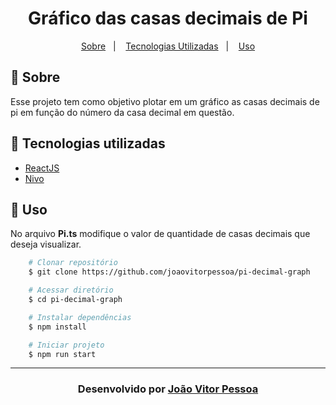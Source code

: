 <h1 align="center">
   Gráfico das casas decimais de Pi
</h1>
<p align="center">
  <a href="#-sobre">Sobre</a>&nbsp;&nbsp;&nbsp;|&nbsp;&nbsp;&nbsp;
  <a href="#-tecnologias-utilizadas">Tecnologias Utilizadas</a>&nbsp;&nbsp;&nbsp;|&nbsp;&nbsp;&nbsp;
  <a href="#-uso">Uso</a>
</p>

## 🔖 Sobre

Esse projeto tem como objetivo plotar em um gráfico as casas decimais de pi em função do número da casa decimal em questão.

## 🚀 Tecnologias utilizadas

- [ReactJS](https://pt-br.reactjs.org/)
- [Nivo](https://nivo.rocks/)

## 🏃 Uso

No arquivo **Pi.ts** modifique o valor de quantidade de casas decimais que deseja visualizar.

```bash
    # Clonar repositório
    $ git clone https://github.com/joaovitorpessoa/pi-decimal-graph

    # Acessar diretório
    $ cd pi-decimal-graph

    # Instalar dependências
    $ npm install

    # Iniciar projeto
    $ npm run start
```

---

<h3 align="center">Desenvolvido por <a href="https://www.linkedin.com/in/jo%C3%A3o-vitor-pessoa-5017561b9">João Vitor Pessoa</h3>
